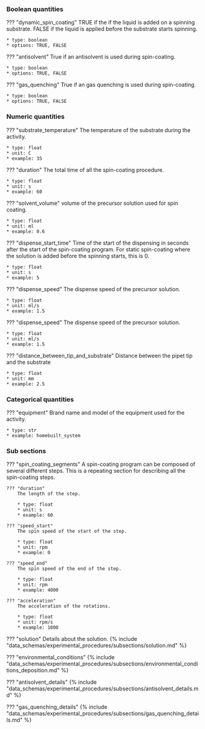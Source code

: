 <!-- Base section {% include "data_schemas/experimental_procedures/subsections/deposition_segment.md" %}  -->

### Boolean quantities
??? "dynamic_spin_coating"
    TRUE if the if the liquid is added on a spinning substrate. FALSE if the liquid is applied before the substrate starts spinning. 

    * type: boolean
    * options: TRUE, FALSE  

??? "antisolvent"
    True if an antisolvent is used during spin-coating. 

    * type: boolean
    * options: TRUE, FALSE  

??? "gas_quenching"
    True if an gas quenching is used during spin-coating. 

    * type: boolean
    * options: TRUE, FALSE 


### Numeric quantities
??? "substrate_temperature"
    The temperature of the substrate during the activity. 

    * type: float
    * unit: C
    * example: 35

??? "duration"
    The total time of all the spin-coating procedure. 

    * type: float
    * unit: s
    * example: 60

??? "solvent_volume"
    volume of the precursor solution used for spin coating.

    * type: float
    * unit: ml
    * example: 0.6

??? "dispense_start_time"
    Time of the start of the dispensing in seconds after the start of the spin-coating program. For static spin-coating where the solution is added before the spinning starts, this is 0.

    * type: float
    * unit: s
    * example: 5

??? "dispense_speed"
    The dispense speed of the precursor solution.

    * type: float
    * unit: ml/s
    * example: 1.5

??? "dispense_speed"
    The dispense speed of the precursor solution.

    * type: float
    * unit: ml/s
    * example: 1.5

??? "distance_between_tip_and_substrate"
    Distance between the pipet tip and the substrate

    * type: float
    * unit: mm
    * example: 2.5

### Categorical quantities
??? "equipment"
    Brand name and model of the equipment used for the activity.

    * type: str
    * example: homebuilt_system

### Sub sections
??? "spin_coating_segments"
    A spin-coating program can be composed of several different steps. This is a repeating section for describing all the spin-coating steps.

    ??? "duration"
        The length of the step. 

        * type: float
        * unit: s
        * example: 60

    ??? "speed_start"
        The spin speed of the start of the step.

        * type: float
        * unit: rpm
        * example: 0

    ??? "speed_end"
        The spin speed of the end of the step.

        * type: float
        * unit: rpm
        * example: 4000

    ??? "acceleration"
        The acceleration of the rotations.

        * type: float
        * unit: rpm/s
        * example: 1000

??? "solution"
    Details about the solution.
    {% include "data_schemas/experimental_procedures/subsections/solution.md" %} 

??? "environmental_conditions"
    {% include "data_schemas/experimental_procedures/subsections/environmental_conditions_deposition.md" %}  

??? "antisolvent_details" 
    {% include "data_schemas/experimental_procedures/subsections/antisolvent_details.md" %} 

??? "gas_quenching_details"
    {% include "data_schemas/experimental_procedures/subsections/gas_quenching_details.md" %} 